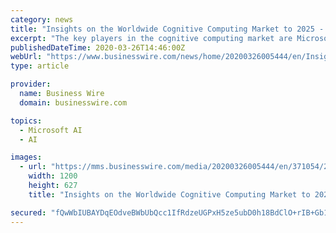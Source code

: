 ```yaml
---
category: news
title: "Insights on the Worldwide Cognitive Computing Market to 2025 - Featuring Google, Microsoft, IBM & SAS Among Others - ResearchAndMarkets.com"
excerpt: "The key players in the cognitive computing market are Microsoft, IBM, SAS, Google, AWS, TCS, Cisco, and Virtusa. These companies are continuously innovating their products and services to overcome ..."
publishedDateTime: 2020-03-26T14:46:00Z
webUrl: "https://www.businesswire.com/news/home/20200326005444/en/Insights-Worldwide-Cognitive-Computing-Market-2025--"
type: article

provider:
  name: Business Wire
  domain: businesswire.com

topics:
  - Microsoft AI
  - AI

images:
  - url: "https://mms.businesswire.com/media/20200326005444/en/371054/23/ResearchAndMarkets_800px.jpg"
    width: 1200
    height: 627
    title: "Insights on the Worldwide Cognitive Computing Market to 2025 - Featuring Google, Microsoft, IBM & SAS Among Others - ResearchAndMarkets.com"

secured: "fQwWbIUBAYDqEOdveBWbUbQcc1IfRdzeUGPxH5ze5ubD0h18BdClO+rIB+Gb1jNYfgVpK6wFv41z/RQPbKgfFpye0QpmYAU+K0+XgcDwCqW29OmH54UaM7NJ3piehMUBTxBaNvgqcpTrD5RHD3sm2wG4UyEY/8nc3QRb7meV/eEZKBfdBeR6es/x+eBKWTyWjjK5lPjHBvRGrNEewBew1o7O+AYKpPg5O6akRrBS4itFjME6pDy21m7DPyGVW7ePTtll/tNrodDCIUUcqmYfSrPmD9wNEQsNB0JEX8wHyGqQK/lFqanDRgMayKHB+1At;hjb8OmsyeS61f+eLIDaOHg=="
---
```


